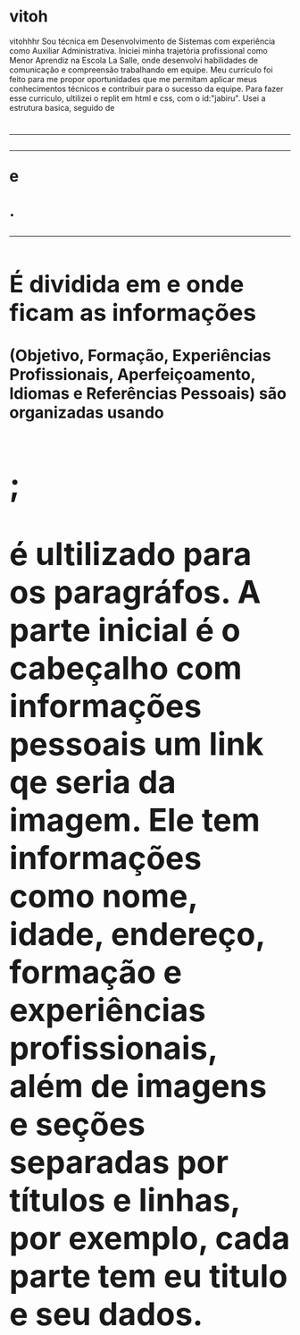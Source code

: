 # vitoh
vitohhhr
Sou técnica em Desenvolvimento de Sistemas com experiência como Auxiliar Administrativa. Iniciei minha trajetória profissional como Menor Aprendiz na Escola La Salle, onde desenvolvi habilidades de comunicação e compreensão trabalhando em equipe. Meu currículo foi feito para me propor oportunidades que me permitam aplicar meus conhecimentos técnicos e contribuir para o sucesso da equipe.
Para fazer esse curriculo, ultilizei o replit em html e css, com o id:"jabiru".  Usei a estrutura basica, seguido de <h1> <h1/> <hr> <hr/> <p> <p/> e <div> <div/>.


---

## É dividida em <head> e <body> onde ficam as informações
(Objetivo, Formação, Experiências Profissionais, Aperfeiçoamento, Idiomas e Referências Pessoais) são organizadas usando <h1>; <p> é ultilizado para os paragráfos.
A parte inicial é o cabeçalho com informações pessoais um link qe seria da imagem.
Ele tem informações como nome, idade, endereço, formação e experiências profissionais, além de imagens e seções separadas por títulos e linhas, por exemplo, cada parte tem eu titulo e seu dados.
